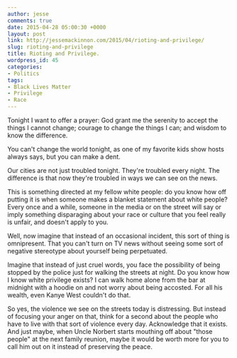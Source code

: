 ```yaml
---
author: jesse
comments: true
date: 2015-04-28 05:00:30 +0000
layout: post
link: http://jessemackinnon.com/2015/04/rioting-and-privilege/
slug: rioting-and-privilege
title: Rioting and Privilege.
wordpress_id: 45
categories:
- Politics
tags:
- Black Lives Matter
- Privilege
- Race
---
```


Tonight I want to offer a prayer: God grant me the serenity to accept the things I cannot change; courage to change the things I can; and wisdom to know the difference.

You can't change the world tonight, as one of my favorite kids show hosts always says, but you can make a dent.

Our cities are not just troubled tonight. They're troubled every night. The difference is that now they're troubled in ways we can see on the news.




This is something directed at my fellow white people: do you know how off putting it is when someone makes a blanket statement about white people? Every once and a while, someone in the media or on the street will say or imply something disparaging about your race or culture that you feel really is unfair, and doesn't apply to you.

Well, now imagine that instead of an occasional incident, this sort of thing is omnipresent. That you can't turn on TV news without seeing some sort of negative stereotype about yourself being perpetuated.

Imagine that instead of just cruel words, you face the possibility of being stopped by the police just for walking the streets at night. Do you know how I know white privilege exists? I can walk home alone from the bar at midnight with a hoodie on and not worry about being accosted. For all his wealth, even Kanye West couldn't do that.

So yes, the violence we see on the streets today is distressing. But instead of focusing your anger on that, think for a second about the people who have to live with that sort of violence every day. Acknowledge that it exists. And just maybe, when Uncle Norbert starts mouthing off about "those people" at the next family reunion, maybe it would be worth more for you to call him out on it instead of preserving the peace.


